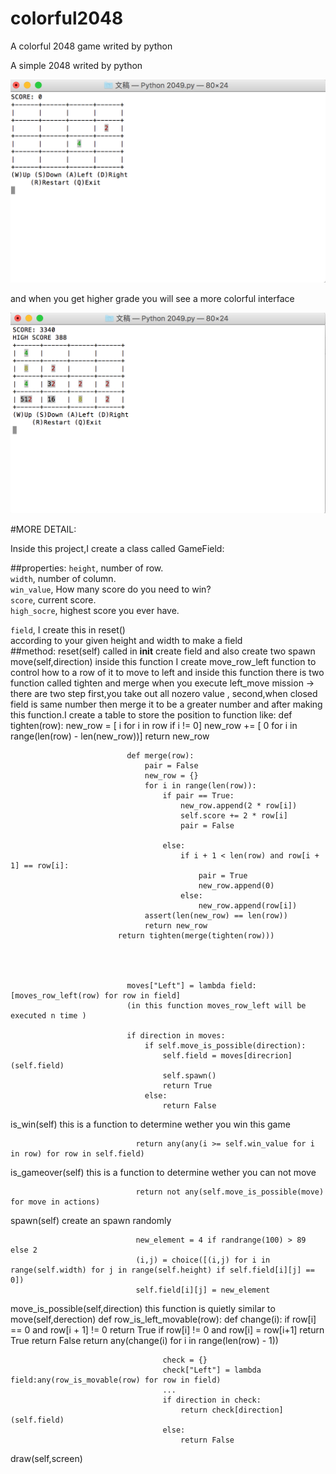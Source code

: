 # colorful2048
A colorful 2048 game writed by python

A simple 2048 writed by python

![image](https://raw.githubusercontent.com/liuyuxuan123/colorful2048/master/picture%20review/colorful2048_description1.png)

and when you get higher grade you will see a more colorful interface 

![image](https://raw.githubusercontent.com/liuyuxuan123/colorful2048/master/picture%20review/colorful2048_description2.png)


#MORE DETAIL:

Inside this project,I create a class called GameField:

##properties:
`height`,                     number of row.  <br>
`width`,                      number of column. <br>
`win_value`,                  How many score do you need to win? <br>
`score`,                      current score.<br>
`high_socre`,                 highest score you ever have. <br>
                                                            
`field`,                       I create this in reset()   <br>
                              according to your given height and width to make a field <br>
##method:
  reset(self)                 called in __init__ 
                              create field and also create two spawn 
  move(self,direction)        inside this function I create move_row_left function 
                              to control how to a row of it to move to left
                              and inside this function there is two function 
                              called tighten and merge
                              when you execute left_move mission -> there are two step
                              first,you take out all nozero value ,
                              second,when closed field is same number then merge it to be a greater number
                              and after making this function.I create a table to store the position to function
                              like:
                              def tighten(row):
                                  new_row = [ i for i in row if i != 0]
                                  new_row += [ 0 for i in range(len(row) - len(new_row))]
                                  return new_row
                              
                              def merge(row):
                                  pair = False
                                  new_row = {}
                                  for i in range(len(row)):
                                      if pair == True:
                                          new_row.append(2 * row[i])
                                          self.score += 2 * row[i]
                                          pair = False
                                      
                                      else:
                                          if i + 1 < len(row) and row[i + 1] == row[i]:
                                              pair = True
                                              new_row.append(0)
                                          else:
                                              new_row.append(row[i])
                                  assert(len(new_row) == len(row))
                                  return new_row
                            return tighten(merge(tighten(row)))
                            
                              
                              
                              
                              moves["Left"] = lambda field:[moves_row_left(row) for row in field]
                              (in this function moves_row_left will be executed n time )
                              
                              if direction in moves:
                                  if self.move_is_possible(direction):
                                      self.field = moves[direcrion](self.field)
                                      self.spawn()
                                      return True
                                  else:
                                      return False
                          
  is_win(self)                  this is a function to determine wether you win this game
                                
                                return any(any(i >= self.win_value for i in row) for row in self.field)
  is_gameover(self)             this is a function to determine wether you can not move
            
                                return not any(self.move_is_possible(move) for move in actions)
  spawn(self)                   create an spawn randomly
                                
                                new_element = 4 if randrange(100) > 89 else 2
                                (i,j) = choice([(i,j) for i in range(self.width) for j in range(self.height) if self.field[i][j] == 0])
                                self.field[i][j] = new_element
  
  move_is_possible(self,direction)    this function is quietly similar to move(self,derection)
                                      def row_is_left_movable(row):
                                          def change(i):
                                              if row[i] == 0 and row[i + 1] != 0
                                                  return True
                                              if row[i] != 0 and row[i] = row[i+1]
                                                  return True
                                              return False
                                      return any(change(i) for i in range(len(row) - 1))
                                      
                                      check = {}
                                      check["Left"] = lambda field:any(row_is_movable(row) for row in field)
                                      ...
                                      if direction in check:
                                          return check[direction](self.field)
                                      else:
                                          return False
  draw(self,screen)
                                
                                      
      
  
    
